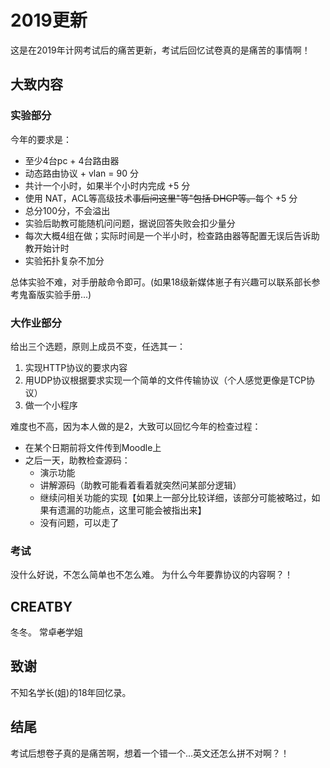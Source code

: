 # 2019更新

这是在2019年计网考试后的痛苦更新，考试后回忆试卷真的是痛苦的事情啊！

## 大致内容

### 实验部分

今年的要求是：

  - 至少4台pc + 4台路由器
  - 动态路由协议 + vlan = 90 分
  - 共计一个小时，如果半个小时内完成 +5 分
  - 使用 NAT，ACL等高级技术~~事后问这里"等"包括 DHCP等。~~每个 +5 分
  - 总分100分，不会溢出
  - 实验后助教可能随机问问题，据说回答失败会扣少量分
  - 每次大概4组在做；实际时间是一个半小时，检查路由器等配置无误后告诉助教开始计时
  - 实验拓扑复杂不加分
  
 总体实验不难，对手册敲命令即可。(如果18级新媒体崽子有兴趣可以联系部长参考鬼畜版实验手册...)
 
 ### 大作业部分
 
 给出三个选题，原则上成员不变，任选其一：

  1. 实现HTTP协议的要求内容
  2. 用UDP协议根据要求实现一个简单的文件传输协议（个人感觉更像是TCP协议）
  3. 做一个小程序
  
难度也不高，因为本人做的是2，大致可以回忆今年的检查过程：
  - 在某个日期前将文件传到Moodle上
  - 之后一天，助教检查源码：
    - 演示功能
    - 讲解源码（助教可能看着看着就突然问某部分逻辑）
    - 继续问相关功能的实现【如果上一部分比较详细，该部分可能被略过，如果有遗漏的功能点，这里可能会被指出来】
    - 没有问题，可以走了
    
### 考试

没什么好说，不怎么简单也不怎么难。
为什么今年要靠协议的内容啊？！

## CREATBY

冬冬。
常卓~~老~~学姐


## 致谢

不知名学长(姐)的18年回忆录。

## 结尾

考试后想卷子真的是痛苦啊，想着一个错一个...英文还怎么拼不对啊？！
